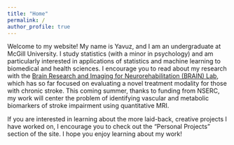 ```yaml
---
title: "Home"
permalink: /
author_profile: true
---
```


Welcome to my website! My name is Yavuz, and I am an undergraduate at McGill University. I study statistics (with a minor in psychology) and am particularly interested in applications of statistics and machine learning to biomedical and health sciences. 
I encourage you to read about my research with the [Brain Research and Imaging for Neurorehabilitation (BRAIN) Lab](https://boudriaslab.com/), which has so far focused on evaluating a novel treatment modality for those with chronic stroke. This coming summer, thanks to funding from NSERC, my work will center the problem of identifying vascular and metabolic biomarkers of stroke impairment using quantitative MRI.

If you are interested in learning about the more laid-back, creative projects I have worked on, I encourage you to check out the “Personal Projects” section of the site. I hope you enjoy learning about my work!


